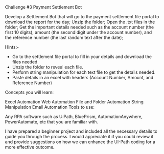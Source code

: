 
Challenge #3
Payment Settlement Bot

Develop a Settlement Bot that will go to the payment settlement file portal to download the report for the day; Unzip the folder; Open the .txt files in the folder; Get the important details needed such as the account number (the first 10 digits), amount (the second digit under the account number), and the reference number (the last random text after the date); 

Hints:-

- Go to the settlement file portal to fill in your details and download the files needed.
- Unzip the folder to reveal each file.
- Perform string manipulation for each text file to get the details needed.
- Paste details in an excel with headers (Account Number, Amount, and Reference Number)

Concepts you will learn:

Excel Automation
Web Automation
File and Folder Automation
String Manipulation
Email Automation
Tools to use:

Any RPA software such as UiPath, BluePrism, AutomationAnywhere, PowerAutomate, etc that you are familiar with.

I have prepared a beginner project and included all the necessary details to guide you through the process.  I would appreciate it if you could review it and provide suggestions on how we can enhance the UI-Path coding for a more effective outcome.
